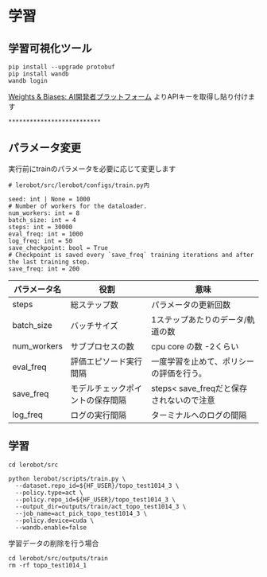 # 学習

## 学習可視化ツール
```
pip install --upgrade protobuf
pip install wandb
wandb login   
```

[Weights & Biases: AI開発者プラットフォーム](https://wandb.ai/site/ja/)
よりAPIキーを取得し貼り付けます

```
**************************
```


## パラメータ変更

実行前にtrainのパラメータを必要に応じて変更します

```
# lerobot/src/lerobot/configs/train.py内

seed: int | None = 1000
# Number of workers for the dataloader.
num_workers: int = 8
batch_size: int = 4
steps: int = 30000
eval_freq: int = 1000
log_freq: int = 50
save_checkpoint: bool = True
# Checkpoint is saved every `save_freq` training iterations and after the last training step.
save_freq: int = 200
```

| パラメータ名 | 役割 | 意味 |
| --- | --- | --- |
| steps | 総ステップ数 | パラメータの更新回数 |
| batch_size | バッチサイズ | 1ステップあたりのデータ/軌道の数 |
| num_workers | サブプロセスの数 | cpu core の数 -2くらい |
| eval_freq | 評価エピソード実行間隔 | 一度学習を止めて、ポリシーの評価を行う。 |
| save_freq | モデルチェックポイントの保存間隔 | steps< save_freqだと保存されないので注意 |
| log_freq | ログの実行間隔 | ターミナルへのログの間隔 |
    

## 学習

```
cd lerobot/src
```

```
python lerobot/scripts/train.py \
  --dataset.repo_id=${HF_USER}/topo_test1014_3 \
  --policy.type=act \
  --policy.repo_id=${HF_USER}/topo_test1014_3 \
  --output_dir=outputs/train/act_topo_test1014_3 \
  --job_name=act_pick_topo_test1014_3 \
  --policy.device=cuda \
  --wandb.enable=false
```

学習データの削除を行う場合

```
cd lerobot/src/outputs/train
rm -rf topo_test1014_1
```